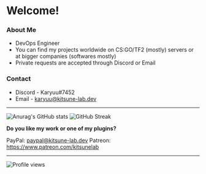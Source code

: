 # Welcome!

### About Me

* DevOps Engineer
* You can find my projects worldwide on CS:GO/TF2 (mostly) servers or at bigger companies (softwares mostly)
* Private requests are accepted through Discord or Email

### Contact

* Discord - Karyuu#7452
* Email - karyuu@kitsune-lab.dev

---

![Anurag's GitHub stats](https://github-readme-stats.vercel.app/api?username=K4ryuu&show_icons=true&theme=radical) ![GitHub Streak](https://github-readme-streak-stats.herokuapp.com?user=K4ryuu&show_icons=true&theme=radical)

**Do you like my work or one of my plugins?**

PayPal: paypal@kitsune-lab.dev
Patreon: https://www.patreon.com/kitsunelab

---

![Profile views](https://gpvc.arturio.dev/K4ryuu)

